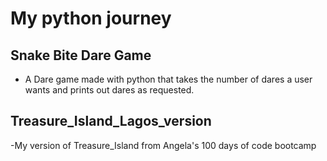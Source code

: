 # My python journey

## Snake Bite Dare Game

- A Dare game made with python that takes the number of dares a user wants and prints out dares as requested.

## Treasure_Island_Lagos_version

-My version of Treasure_Island from Angela's 100 days of code bootcamp

